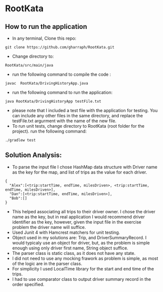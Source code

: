 # RootKata

## How to run the application
- In any terminal, Clone this repo:
```
git clone https://github.com/gharraph/RootKata.git
```
- Change directory to:
```
RootKata/src/main/java
```
- run the following command to compile the code :  
```
javac  RootKata/DrivingHistoryApp.java
```
- run the following command to run the application:
```
java RootKata/DrivingHistoryApp testFile.txt
```
- please note that I included a test file with the application for testing. You can include any other files in the same directory, and replace the testFile.txt argurment with the name of the new file.
- To run unit tests, change directory to RootKata (root folder for the project). run the following command:
```
./gradlew test
```


## Solution Analysis:
- To parse the input file I chose HashMap data structure with Driver name as the key for the map, and list of trips as the value for each driver.
```
{
  "Alex":[<trip:startTime, endTime, milesDriven>, <trip:startTime, endTime, milesDriven>], 
  "Dan":[<trip:startTime, endTime, milesDriven>], 
  "Bob":[]
}
 ```
- This helped associating all trips to their driver owner. I chose the driver name as the key, but in real application I would recommend driver identifier as the key, however, given the input file in the exercise problem the driver name will suffice.
- Used Junit 4 with Hamcrest matchers for unit testing. 
- Object used in my solutions are: Trip, and DriverSummaryRecord. I would typicaly use an object for driver, but, as the problem is simple enough using only driver first name, String object suffice.
- The parser class is static class, as it does not have any state. 
- I did not need to use any mocking frawork as problem is simple, as most of the logic are in the parser class.
- For simplicity I used LocalTime library for the start and end time of the trips. 
- I had to use comparator class to output driver summary record in the order specified.
